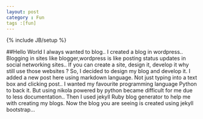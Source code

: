 ```yaml
---
layout: post
category : Fun
tags :[fun]
---
```

{% include JB/setup %}

##Hello World
I always wanted to blog.. I created a blog in wordpress.. Blogging in sites like blogger,wordpress is like posting status updates in social networking sites.. If you can create a site, design it, develop it why still use those websites ?
So, I decided to design my blog and develop it.
I added a new post here using markdown language. Not just typing into a text box and clicking post..
I wanted my favourite programming language Python to back it. But using nikola powered by python became difficult for me due to less documentation..
Then I used jekyll Ruby blog generator to help me with creating my blogs. 
Now the blog you are seeing is created using jekyll bootstrap...



